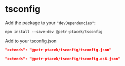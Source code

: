 # tsconfig

Add the package to your `"devDependencies"`:

```shell
npm install --save-dev @petr-ptacek/tsconfig
```

Add to your tsconfig.json

```json
"extends": "@petr-ptacek/tsconfig/tsconfig.json"
```

```json
"extends": "@petr-ptacek/tsconfig/tsconfig.es6.json"
```

